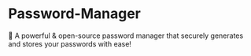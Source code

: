 # Password-Manager
🔐 A powerful &amp; open-source password manager that securely generates and stores your passwords with ease!
